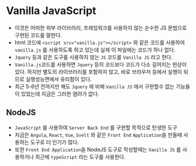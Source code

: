 # Vanilla JavaScript

- 이것은 어떠한 외부 라이브러리, 프레임워크를 사용하지 않는 순수한 JS 문법으로 구현된 코드를 말한다.
- html 코드에 `<script src="vanilla.js"></script>` 와 같은 코드를 사용하여 `vanilla.js` 를 사용하도록 하고 있는데 실제 이 파일에는 코드가 하나 없다.
- `Jquery` 등과 같은 도구를 사용하지 않는 `JS` 코드를 `Vanilla JS` 라고 한다.
- `Vanilla.js`코드를 사용하면 `Jquery` 등의 코드보다 코드가 다소 길어지는 현상이 있다. 하지만 별도의 라이브러리를 포함하지 않고, 바로 브라우저 등에서 실행이 되므로 실행성능면에서 유리함이 있다.
- 최근 5-6년 전까지만 해도 `Jquery` 에 비해 `Vanilla JS` 에서 구현할수 없는 기능들이 있었는데 지금은 그러한 염려가 없다.

## NodeJS

- `JavaScript` 를 사용하여 `Server Back End` 를 구현할 목적으로 탄생한 도구
- 지금은 `Angula`, `React`, `Vue`, `Svelt` 와 같은 `Front End` `Application`을 만들때 사용하는 도구로 더 인기가 많다.
- 또한 `Front End Application`을 NodeJS 도구로 작성할때는 `Vanilla JS` 를 사용하거나 최근에 `typeScript` 라는 도구를 사용한다.
